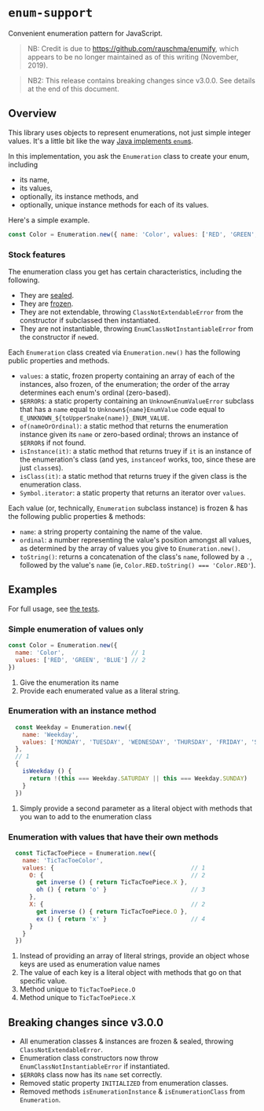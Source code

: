 # `enum-support`
Convenient enumeration pattern for JavaScript.

> NB: Credit is due to https://github.com/rauschma/enumify, which appears to be no longer maintained as of this writing (November, 2019).

> NB2: This release contains breaking changes since v3.0.0.
> See details at the end of this document.

## Overview
This library uses objects to represent enumerations, not just simple integer values.
It's a little bit like the way [Java implements `enum`s](https://docs.oracle.com/javase/tutorial/java/javaOO/enum.html).

In this implementation, you ask the `Enumeration` class to create your enum, including
* its name,
* its values,
* optionally, its instance methods, and
* optionally, unique instance methods for each of its values.

Here's a simple example.
```javascript
const Color = Enumeration.new({ name: 'Color', values: ['RED', 'GREEN', 'BLUE'] })
```

### Stock features

The enumeration class you get has certain characteristics, including the following.

* They are [sealed](https://developer.mozilla.org/en-US/docs/Web/JavaScript/Reference/Global_Objects/Object/seal).
* They are [frozen](https://developer.mozilla.org/en-US/docs/Web/JavaScript/Reference/Global_Objects/Object/freeze).
* They are not extendable, throwing `ClassNotExtendableError` from the constructor if subclassed then instantiated.
* They are not instantiable, throwing `EnumClassNotInstantiableError` from the constructor if `new`ed.

Each `Enumeration` class created via `Enumeration.new()` has the following public properties and methods.

* `values`: a static, frozen property containing an array of each of the instances, also frozen, of the enumeration; the order of the array determines each enum's ordinal (zero-based).
* `$ERROR$`: a static property containing an `UnknownEnumValueError` subclass that has a `name` equal to `Unknown${name}EnumValue` code equal to `E_UNKNOWN_${toUpperSnake(name)}_ENUM_VALUE`.
* `of(nameOrOrdinal)`: a static method that returns the enumeration instance given its `name` or zero-based ordinal; throws an instance of `$ERROR$` if not found.
* `isInstance(it)`: a static method that returns truey if `it` is an instance of the enumeration's class (and yes, `instanceof` works, too, since these are just `class`es).
* `isClass(it)`: a static method that returns truey if the given class is the enumeration class.
* `Symbol.iterator`: a static property that returns an iterator over `values`.

Each value (or, technically, `Enumeration` subclass instance) is frozen & has the following public properties & methods:
* `name`: a string property containing the name of the value.
* `ordinal`: a number representing the value's position amongst all values, as determined by the array of values you give to `Enumeration.new()`.
* `toString()`: returns a concatenation of the class's `name`, followed by a `.`, followed by the value's `name` (ie, `Color.RED.toString() === 'Color.RED'`).

## Examples
For full usage, see [the tests](src/test/unit/enums).

### Simple enumeration of values only
```javascript
const Color = Enumeration.new({
  name: 'Color',                   // 1
  values: ['RED', 'GREEN', 'BLUE'] // 2
})
```
1. Give the enumeration its name
1. Provide each enumerated value as a literal string.

### Enumeration with an instance method
```javascript
  const Weekday = Enumeration.new({
    name: 'Weekday',
    values: ['MONDAY', 'TUESDAY', 'WEDNESDAY', 'THURSDAY', 'FRIDAY', 'SATURDAY', 'SUNDAY']
  },
  // 1
  {
    isWeekday () {
      return !(this === Weekday.SATURDAY || this === Weekday.SUNDAY)
    }
  })
```
1. Simply provide a second parameter as a literal object with methods that you wan to add to the enumeration class

### Enumeration with values that have their own methods
```javascript
  const TicTacToePiece = Enumeration.new({
    name: 'TicTacToeColor',
    values: {                                       // 1
      O: {                                          // 2
        get inverse () { return TicTacToePiece.X },
        oh () { return 'o' }                        // 3
      },
      X: {                                          // 2
        get inverse () { return TicTacToePiece.O },
        ex () { return 'x' }                        // 4
      }
    }
  })
```
1. Instead of providing an array of literal strings, provide an object whose keys are used as enumeration value names
1. The value of each key is a literal object with methods that go on that specific value.
1. Method unique to `TicTacToePiece.O`
1. Method unique to `TicTacToePiece.X`

## Breaking changes since v3.0.0
* All enumeration classes & instances are frozen & sealed, throwing `ClassNotExtendableError`.
* Enumeration class constructors now throw `EnumClassNotInstantiableError` if instantiated.
* `$ERROR$` class now has its `name` set correctly.
* Removed static property `INITIALIZED` from enumeration classes.
* Removed methods `isEnumerationInstance` & `isEnumerationClass` from `Enumeration`.
